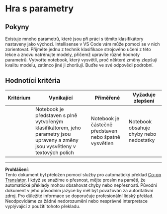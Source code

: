 <!--
CO_OP_TRANSLATOR_METADATA:
{
  "original_hash": "58dfdaf79fb73f7d34b22bdbacf57329",
  "translation_date": "2025-09-05T00:51:09+00:00",
  "source_file": "4-Classification/3-Classifiers-2/assignment.md",
  "language_code": "cs"
}
-->
# Hra s parametry

## Pokyny

Existuje mnoho parametrů, které jsou při práci s těmito klasifikátory nastaveny jako výchozí. Intellisense v VS Code vám může pomoci se v nich zorientovat. Přijměte jednu z technik klasifikace strojového učení z této lekce a znovu natrénujte modely, přičemž upravíte různé hodnoty parametrů. Vytvořte notebook, který vysvětlí, proč některé změny zlepšují kvalitu modelu, zatímco jiné ji zhoršují. Buďte ve své odpovědi podrobní.

## Hodnotící kritéria

| Kritérium | Vynikající                                                                                                           | Přiměřené                                             | Vyžaduje zlepšení             |
| --------- | -------------------------------------------------------------------------------------------------------------------- | ---------------------------------------------------- | ----------------------------- |
|           | Notebook je představen s plně vytvořeným klasifikátorem, jeho parametry jsou upraveny a změny jsou vysvětleny v textových polích | Notebook je částečně představen nebo špatně vysvětlen | Notebook obsahuje chyby nebo nedostatky |

---

**Prohlášení**:  
Tento dokument byl přeložen pomocí služby pro automatický překlad [Co-op Translator](https://github.com/Azure/co-op-translator). I když se snažíme o přesnost, mějte prosím na paměti, že automatické překlady mohou obsahovat chyby nebo nepřesnosti. Původní dokument v jeho původním jazyce by měl být považován za autoritativní zdroj. Pro důležité informace se doporučuje profesionální lidský překlad. Neodpovídáme za žádné nedorozumění nebo nesprávné interpretace vyplývající z použití tohoto překladu.